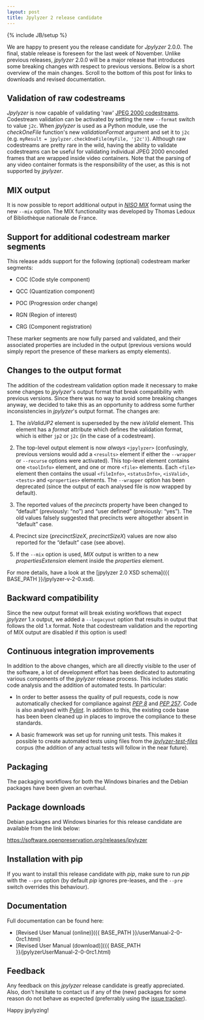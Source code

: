 ```yaml
---
layout: post
title: Jpylyzer 2 release candidate
---
```

{% include JB/setup %}

We are happy to present you the release candidate for *Jpylyzer* 2.0.0. The final, stable release is foreseen for the last week of November. Unlike previous releases, *jpylyzer* 2.0.0 will be a major release that introduces some breaking changes with respect to previous versions. Below is a short overview of the main changes. Scroll to the bottom of this post for links to downloads and revised documentation. 

## Validation of raw codestreams

*Jpylyzer* is now capable of validating 'raw' [JPEG 2000 codestreams](http://fileformats.archiveteam.org/wiki/JPEG_2000_codestream). Codestream validation can be activated by setting the new `--format` switch to value `j2c`. When *jpylyzer* is used as a Python module, use the *checkOneFile* function's new *validationFormat* argument and set it to `j2c` (e.g. `myResult = jpylyzer.checkOneFile(myFile, 'j2c')`). Although raw codestreams are pretty rare in the wild, having the ability to validate codestreams can be useful for validating individual JPEG 2000 encoded frames that are wrapped inside video containers. Note that the parsing of any video container formats is the responsibility of the user, as this is not supported by *jpylyzer*.

## MIX output

It is now possible to report additional output in [*NISO MIX*](http://www.loc.gov/standards/mix/) format using the new  `--mix` option. The MIX functionality was developed by Thomas Ledoux of Bibliothèque nationale de France.

## Support for additional codestream marker segments

This release adds support for the following (optional) codestream marker segments:

- COC (Code style component)

- QCC (Quantization component)

- POC (Progression order change)

- RGN (Region of interest)

- CRG (Component registration)

These marker segments are now fully parsed and validated, and their associated properties are included in the output (previous versions would simply report the presence of these markers as empty elements). 

## Changes to the output format

The addition of the codestream validation option made it necessary to make some changes to *jpylyzer*'s output format that break compatibility with previous versions. Since there was no way to avoid some breaking changes anyway, we decided to take this as an opportunity to address some further inconsistencies in *jpylyzer*'s output format. The changes are:

1. The *isValidJP2* element is superseded by the new *isValid* element. This element has a *format* attribute which defines the validation format, which is either `jp2` or `j2c` (in the case of a codestream).

2. The top-level output element is now *always* `<jpylyzer>` (confusingly, previous versions would add a `<results>` element if either the `--wrapper` or `--recurse` options were activated). This top-level element contains one `<toolInfo>` element, and one or more `<file>` elements. Each `<file>` element then contains the usual `<fileInfo>`, `<statusInfo>`, `<isValid>`, `<tests>` and `<properties>` elements. The `--wrapper` option has been deprecated (since the output of each analysed file is now wrapped by default).

3. The reported values of the *precincts* property have been changed to “default” (previously: “no”) and “user defined” (previously: “yes”). The old values falsely suggested that precincts were altogether absent in “default” case. 

4. Precinct size (*precinctSizeX*, *precinctSizeX*) values are now also reported for the “default” case (see above). 

5. If the `--mix` option is used, *MIX* output is written to a new *propertiesExtension* element inside the *properties* element.

For more details, have a look at the [jpylyzer 2.0 XSD schema]({{ BASE_PATH }}/jpylyzer-v-2-0.xsd).

## Backward compatibility

Since the new output format will break existing workflows that expect *jpylyzer* 1.x output, we added a `--legacyout` option that results in output that follows the old 1.x format. Note that codestream validation and the reporting of MIX output are disabled if this option is used!

## Continuous integration improvements

In addition to the above changes, which are all directly visible to the user of the software, a lot of development effort has been dedicated to automating various components of the *jpylyzer* release process. This includes static code analysis and the addition of automated tests. In particular:

- In order to better assess the quality of pull requests, code is now automatically checked for compliance against [*PEP 8*](https://www.python.org/dev/peps/pep-0008/) and [*PEP 257*](https://www.python.org/dev/peps/pep-0257/). Code is also analysed with [*Pylint*](https://www.pylint.org/). In addition to this, the existing code base has been been cleaned up in places to improve the compliance to these standards.

- A basic framework was set up for running unit tests. This makes it possible to create automated tests using files from the [*jpylyzer-test-files*](https://github.com/openpreserve/jpylyzer-test-files) corpus (the addition of any actual tests will follow in the near future).

## Packaging

The packaging workflows for both the Windows binaries and the Debian packages have been given an overhaul.

## Package downloads

Debian packages and Windows binaries for this release candidate are available from the link below:

<https://software.openpreservation.org/releases/jpylyzer>

## Installation with pip

If you want to install this release candidate with *pip*, make sure to run *pip* with the `--pre` option (by default *pip* ignores pre-leases, and the `--pre` switch overrides this behaviour).

## Documentation

Full documentation can be found here:

- [Revised User Manual (online)]({{ BASE_PATH }}/userManual-2-0-0rc1.html)
- [Revised User Manual (download)]({{ BASE_PATH }}/jpylyzerUserManual-2-0-0rc1.html)

## Feedback

Any feedback on this *jpylyzer* release candidate is greatly appreciated. Also, don't hesitate to contact us if any of the (new) packages for some reason do not behave as expected (preferrably using the [issue tracker](https://github.com/openpreserve/jpylyzer/issues)).

Happy jpylyzing!
